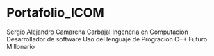 # Portafolio_ICOM
Sergio Alejandro Camarena Carbajal
Ingeneria en Computacion
Desarrollador de software
Uso del lenguaje de Progracion C++
Futuro Millonario
